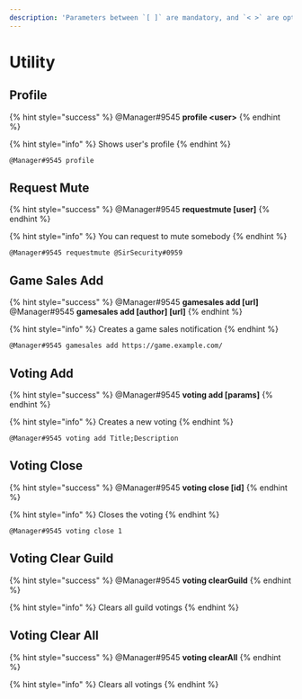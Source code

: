 ```yaml
---
description: 'Parameters between `[ ]` are mandatory, and `< >` are optional.'
---
```


# Utility

## Profile

{% hint style="success" %}
@Manager\#9545 **profile &lt;user&gt;**
{% endhint %}

{% hint style="info" %}
Shows user's profile
{% endhint %}

```text
@Manager#9545 profile
```

## Request Mute

{% hint style="success" %}
@Manager\#9545 **requestmute \[user\]**
{% endhint %}

{% hint style="info" %}
You can request to mute somebody
{% endhint %}

```text
@Manager#9545 requestmute @SirSecurity#0959
```

## Game Sales Add

{% hint style="success" %}
@Manager\#9545 **gamesales add \[url\]**  
@Manager\#9545 **gamesales add \[author\] \[url\]**
{% endhint %}

{% hint style="info" %}
Creates a game sales notification
{% endhint %}

```text
@Manager#9545 gamesales add https://game.example.com/
```

## Voting Add

{% hint style="success" %}
@Manager\#9545 **voting add \[params\]**
{% endhint %}

{% hint style="info" %}
Creates a new voting
{% endhint %}

```text
@Manager#9545 voting add Title;Description
```

## Voting Close

{% hint style="success" %}
@Manager\#9545 **voting close \[id\]**
{% endhint %}

{% hint style="info" %}
Closes the voting
{% endhint %}

```text
@Manager#9545 voting close 1
```

## Voting Clear Guild

{% hint style="success" %}
@Manager\#9545 **voting clearGuild**
{% endhint %}

{% hint style="info" %}
Clears all guild votings
{% endhint %}

## Voting Clear All

{% hint style="success" %}
@Manager\#9545 **voting clearAll**
{% endhint %}

{% hint style="info" %}
Clears all votings
{% endhint %}

